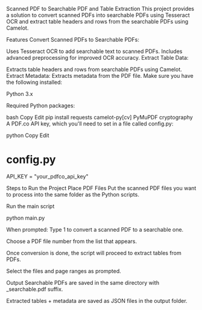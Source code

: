 Scanned PDF to Searchable PDF and Table Extraction
This project provides a solution to convert scanned PDFs into searchable PDFs using Tesseract OCR and extract table headers and rows from the searchable PDFs using Camelot.

Features
Convert Scanned PDFs to Searchable PDFs:

Uses Tesseract OCR to add searchable text to scanned PDFs.
Includes advanced preprocessing for improved OCR accuracy.
Extract Table Data:

Extracts table headers and rows from searchable PDFs using Camelot.
Extract Metadata:
Extracts metadata from the PDF file.
Make sure you have the following installed:

Python 3.x

Required Python packages:

bash
Copy
Edit
pip install requests camelot-py[cv] PyMuPDF cryptography
A PDF.co API key, which you'll need to set in a file called config.py:

python
Copy
Edit
# config.py
API_KEY = "your_pdfco_api_key"

Steps to Run the Project
Place PDF Files
Put the scanned PDF files you want to process into the same folder as the Python scripts.

Run the main script

python main.py

When prompted:
Type 1 to convert a scanned PDF to a searchable one.

Choose a PDF file number from the list that appears.

Once conversion is done, the script will proceed to extract tables from PDFs.

Select the files and page ranges as prompted.

Output
Searchable PDFs are saved in the same directory with _searchable.pdf suffix.

Extracted tables + metadata are saved as JSON files in the output folder.
